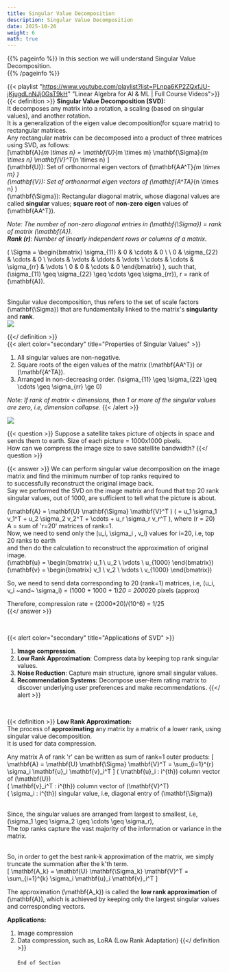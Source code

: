```yaml
---
title: Singular Value Decomposition
description: Singular Value Decomposition
date: 2025-10-26
weight: 6
math: true
---
```


{{% pageinfo %}}
In this section we will understand Singular Value Decomposition.<br>
{{% /pageinfo %}}

{{< playlist "https://www.youtube.com/playlist?list=PLnpa6KP2ZQxfJU-jKjugdLnNJj0GsT9kH" 
        "Linear Algebra for AI & ML | Full Course Videos">}}
<br>
{{< definition >}}
**Singular Value Decomposition (SVD):** <br>
It decomposes any matrix into a rotation, a scaling (based on singular values), and another rotation. <br>
It is a generalization of the eigen value decomposition(for square matrix) to rectangular matrices. <br>
Any rectangular matrix can be decomposed into a product of three matrices using SVD, as follows: <br>
\[\mathbf{A}_{m \times n} = \mathbf{U}_{m \times m}  \mathbf{\Sigma}_{m \times n}  \mathbf{V}^T_{n \times n} \] <br>
\(\mathbf{U}\): Set of orthonormal eigen vectors of \(\mathbf{AA^T}_{m \times m} \) <br>
\(\mathbf{V}\): Set of orthonormal eigen vectors of \(\mathbf{A^TA}_{n \times n} \) <br>
\(\mathbf{\Sigma}\): Rectangular diagonal matrix, whose diagonal values are called **singular** values;
**square root** of **non-zero** **eigen** values of \(\mathbf{AA^T}\). <br>

*Note: The number of non-zero diagonal entries in \(\mathbf{\Sigma}\) = rank of matrix \(\mathbf{A}\).* <br>
***Rank (r)**: Number of linearly independent rows or columns of a matrix.*

\( \Sigma = \begin{bmatrix}
\sigma_{11} & 0 & \cdots & 0 \\
\\
0 & \sigma_{22} & \cdots & 0 \\
\vdots & \vdots & \ddots & \vdots \\
\cdots & \cdots & \sigma_{rr} & \vdots \\
0 & 0 & \cdots & 0
\end{bmatrix}
\),
such that, \(\sigma_{11} \geq \sigma_{22} \geq \cdots \geq \sigma_{rr}\), r = rank of \(\mathbf{A}\).
<br><br>

Singular value decomposition, thus refers to the set of scale factors \(\mathbf{\Sigma}\) that are fundamentally
linked to the matrix's **singularity** and **rank**.
<br>
![](https://robosathi.com/images/singular_value_decomposition.png)
<br>

{{</ definition >}}
<br>
{{< alert color="secondary" title="Properties of Singular Values" >}}
1. All singular values are non-negative.
2. Square roots of the eigen values of the matrix \(\mathbf{AA^T}\) or \(\mathbf{A^TA}\).
3. Arranged in non-decreasing order.
\(\sigma_{11} \geq \sigma_{22} \geq \cdots \geq \sigma_{rr} \ge 0\) <br>

*Note: If rank of matrix < dimensions, then 1 or more of the singular values are zero, i.e, dimension collapse.*
{{< /alert >}}

![](https://robosathi.com/images/svd_example_1.png)
<br>

{{< question >}}
Suppose a satellite takes picture of objects in space and sends them to earth. Size of each picture = 1000x1000 pixels. <br>
How can we compress the image size to save satellite bandwidth?
{{</ question >}}

{{< answer >}}
We can perform singular value decomposition on the image matrix and find the minimum number of top ranks required to <br>
to successfully reconstruct the original image back. <br>
Say we performed the SVD on the image matrix and found that top 20 rank singular values, out of 1000, are sufficient to 
tell what the picture is about. <br>

\(\mathbf{A} = \mathbf{U}  \mathbf{\Sigma} \mathbf{V}^T \) 
\( = u_1 \sigma_1 v_1^T + u_2 \sigma_2 v_2^T + \cdots + u_r \sigma_r v_r^T \), where \(r = 20\) <br>
A = sum of 'r=20' matrices of rank=1. <br>
Now, we need to send only the \(u_i, \sigma_i , v_i\) values for i=20, i.e, top 20 ranks to earth <br>
and then do the calculation to reconstruct the approximation of original image. <br>
\(\mathbf{u} = \begin{bmatrix} u_1 \\ u_2 \\ \vdots \\ u_{1000} \end{bmatrix}\)
\(\mathbf{v} = \begin{bmatrix} v_1 \\ v_2 \\ \vdots \\ v_{1000} \end{bmatrix}\)

So, we need to send data corresponding to 20 (rank=1) matrices, i.e, \(u_i, v_i ~and~  \sigma_i\) = (1000 + 1000 + 1)*20
= 2000*20 pixels (approx)

Therefore, compression rate = (2000*20)/(10^6) = 1/25 <br>
{{</ answer >}}

<br>

{{< alert color="secondary" title="Applications of SVD" >}}
1. **Image compression**.
2. **Low Rank Approximation**: Compress data by keeping top rank singular values. 
3. **Noise Reduction**: Capture main structure, ignore small singular values.
4. **Recommendation Systems**: Decompose user-item rating matrix to discover underlying user preferences and make recommendations.
{{</ alert >}}
<br>

{{< definition >}}
**Low Rank Approximation:** <br>
The process of **approximating** any matrix by a matrix of a lower rank, using singular value decomposition. <br>
It is used for data compression. <br>

Any matrix A of rank 'r' can be written as sum of rank=1 outer products:
\[
\mathbf{A} = \mathbf{U}  \mathbf{\Sigma} \mathbf{V}^T = \sum_{i=1}^{r} \sigma_i \mathbf{u}_i \mathbf{v}_i^T
\]
\( \mathbf{u}_i : i^{th}\) column vector of \(\mathbf{U}\) <br>
\( \mathbf{v}_i^T : i^{th}\) column vector of \(\mathbf{V}^T\) <br>
\( \sigma_i : i^{th}\) singular value, i.e, diagonal entry of \(\mathbf{\Sigma}\) <br><br>

Since, the singular values are arranged from largest to smallest, i.e, \(\sigma_1 \geq \sigma_2 \geq \cdots \geq \sigma_r\), <br>
The top ranks capture the vast majority of the information or variance in the matrix. <br> <br>

So, in order to get the best rank-k approximation of the matrix, 
we simply truncate the summation after the k'th term. <br>
\[
\mathbf{A_k} = \mathbf{U}  \mathbf{\Sigma_k} \mathbf{V}^T = \sum_{i=1}^{k} \sigma_i \mathbf{u}_i \mathbf{v}_i^T
\]

The approximation \(\mathbf{A_k}\) is called the **low rank approximation** of \(\mathbf{A}\), 
which is achieved by keeping only the largest singular values and corresponding vectors. <br>

**Applications:** <br>
1. Image compression
2. Data compression, such as, LoRA (Low Rank Adaptation)
{{</ definition >}}
<br><br>
```End of Section```
